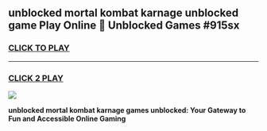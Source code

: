
## unblocked mortal kombat karnage unblocked game Play Online 👋 Unblocked Games #915sx
<h3>
<a href="https://premium.freeplayer.one?title=unblocked_mortal_kombat_karnage&ref=21F">CLICK TO PLAY</a></h3>
<hr>

<h3>
<a href="https://premium.freeplayer.one?title=unblocked_mortal_kombat_karnage&ref=21F">CLICK 2 PLAY</a>
  
</h3>

<a href="https://premium.freeplayer.one?title=unblocked_mortal_kombat_karnage&ref=21F/"><img src="https://clearcache.store/games.png"></a>


**unblocked mortal kombat karnage games unblocked: Your Gateway to Fun and Accessible Online Gaming**
